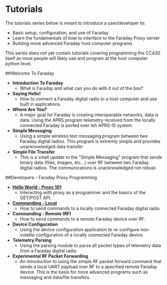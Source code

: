 
# Tutorials

The tutorials series below is meant to introduce a user/developer to:

* Basic setup, configuration, and use of Faraday
* Learn the fundamentals of how to interface to the Faraday Proxy server
* Building more advanced Faraday host computer programs

This series does not yet contain tutorials covering programming the CC430 itself as most people will likely use and program at the host computer python level.

##Welcome To Faraday

* **Introduction To Faraday**
  * What is Faraday and what can you do with it out of the box?
* **Saying Hello!**
  * How to connect a Faraday digital radio to a host computer and use built in applications.
* **Where Are You?**
  * A major goal for Faraday is creating interoperable networks, data is data. Using the APRS program telemetry received from the locally connected Faraday is ported over teh  APRS-IS system.
* **Simple Messaging**
  * Using a simple wireless text messaging program between two Faraday digital radios. This program is extremly simple and provides unacknowledged data transfer
* **Simple File Transfer**
  * This is a small update to the "Simple Messaging" program that sends binary data (files, images, etc...) over RF between two Faraday digital radios. The communications is unacknowledged not robust.

##Developers - Faraday Proxy Programming

* **[Hello World - Proxy 101](/Tutorials/Tutorials/1-Basic_Proxy_Interactions_And_Programming/0-Proxy_Basics/)**
  * Interacting with proxy as a programmer and the basics of the GET/POST API.
* **[Commanding - Local](/Tutorials/1-Basic_Proxy_Interactions_And_Programming/1-Commanding-Local/)**
  * How to send commands to a locally connected Faraday digital radio.
* **Commanding - Remote (RF)**
  * How to send commands to a remote Faraday device over RF.
* **Device Configuration**
  * Using the device configuration application to re-configure non-volatile configuration of a locally connected Faraday device.
* **Telemetry Parsing**
  * Using the parsing module to parse all packet types of telemetry data from a Faraday digital radio.
* **Experimental RF Packet Forwarding**
  * An introduction to using the simple RF packet forward command that sends a local UART payload over RF to a specified remote Faraday device. This is the basis for more advanced programs such as messaging and data/file transfers.